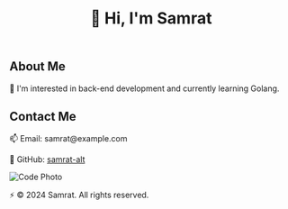 <!DOCTYPE html>
<html lang="en">
<head>
    <meta charset="UTF-8">
    <meta name="viewport" content="width=device-width, initial-scale=1.0">
    <title>GitHub Profile</title>
    <link rel="stylesheet" href="styles.css">
</head>
<body>
    <header>
        <h1>👋 Hi, I'm Samrat</h1>
    </header>
    <section class="profile-info">
        <div class="profile-section">
            <h2>About Me</h2>
            <p>👀 I'm interested in back-end development and currently learning Golang.</p>
        </div>
        <div class="profile-section">
            <h2>Contact Me</h2>
            <p>📫 Email: samrat@example.com</p>
            <p>💼 GitHub: <a href="https://github.com/samrat-alt">samrat-alt</a></p>
        </div>
    </section>
    <section class="profile-photo">
        <img src="code_photo.jpg" alt="Code Photo">
    </section>
    <footer>
        <p>⚡ © 2024 Samrat. All rights reserved.</p>
    </footer>
</body>
</html>
